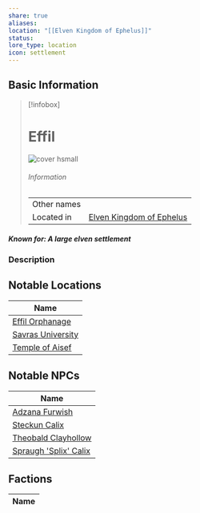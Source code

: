 ```yaml
---
share: true
aliases: 
location: "[[Elven Kingdom of Ephelus]]"
status: 
lore_type: location
icon: settlement
---
```

## Basic Information
> [!infobox]
> # Effil
> ![cover hsmall](insertimage.png)
> ###### Information
> |   |  |
> | ---- | ---- |
> | Other names | |
> | Located in | [Elven Kingdom of Ephelus](../Kingdoms/Elven%20Kingdom%20of%20Ephelus.md)|
##### Known for: A large elven settlement
### Description
## Notable Locations
| Name                                                            |
| --------------------------------------------------------------- |
| [Effil Orphanage](../Buildings/Effil%20Orphanage.md)     |
| [Savras University](../Buildings/Savras%20University.md) |
| [Temple of Aisef](../Buildings/Temple%20of%20Aisef.md)     |

## Notable NPCs
| Name                                                    |
| ------------------------------------------------------- |
| [Adzana Furwish](../../../Adzana%20Furwish.md)              |
| [Steckun Calix](../../../Steckun%20Calix.md)                |
| [Theobald Clayhollow](../../PCs/Theobald%20Clayhollow.md)     |
| [Spraugh 'Splix' Calix](../../PCs/Spraugh%20'Splix'%20Calix.md) |

## Factions
| Name |
| ---- |
